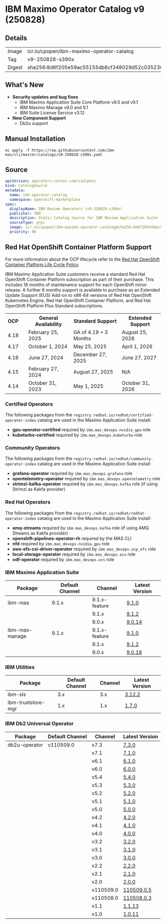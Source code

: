 IBM Maximo Operator Catalog v9 (250828)
===============================================================================

Details
-------------------------------------------------------------------------------
<table>
  <tr><td>Image</td><td>icr.io/cpopen/ibm-maximo-operator-catalog</tr></tr>
  <tr><td>Tag</td><td>v9-250828-s390x</tr></tr>
  <tr><td>Digest</td><td>sha256:8d6f205e59ac55155db6cf348029d52c035236bd60c8d212dcf2634e0a716cb1</tr></tr>
</table>


What's New
-------------------------------------------------------------------------------
- **Security updates and bug fixes**
    - IBM Maximo Application Suite Core Platform v9.0 and v9.1
    - IBM Maximo Manage v9.0 and 9.1
    - IBM Suite License Service v3.12
- **New Component Support**
    - Db2u support

Manual Installation
-------------------------------------------------------------------------------
`oc apply -f https://raw.githubusercontent.com/ibm-mas/cli/master/catalogs/v9-250828-s390x.yaml`


Source
-------------------------------------------------------------------------------
```yaml
apiVersion: operators.coreos.com/v1alpha1
kind: CatalogSource
metadata:
  name: ibm-operator-catalog
  namespace: openshift-marketplace
spec:
  displayName: IBM Maximo Operators (v9-250828-s390x)
  publisher: IBM
  description: Static Catalog Source for IBM Maximo Application Suite
  sourceType: grpc
  image: icr.io/cpopen/ibm-maximo-operator-catalog@sha256:8d6f205e59ac55155db6cf348029d52c035236bd60c8d212dcf2634e0a716cb1
  priority: 90
```


Red Hat OpenShift Container Platform Support
-------------------------------------------------------------------------------
For more information about the OCP lifecycle refer to the [Red Hat OpenShift Container Platform Life Cycle Policy](https://access.redhat.com/support/policy/updates/openshift/).

IBM Maximo Application Suite customers receive a standard Red Hat OpenShift Container Platform subscription as part of their purchase. This includes 18 months of maintenance support for each OpenShift minor release.  A further 6 months support is available to purchase as an Extended Update Support (EUS) Add-on to x86-64 versions of Red Hat OpenShift Kubernetes Engine, Red Hat OpenShift Container Platform, and Red Hat OpenShift Platform Plus Standard subscriptions.

<table class="compatabilityMatrix">
  <tr>
    <th>OCP</th><td rowspan="6" class="spacer"></td>
    <th>General Availability</th>
    <th>Standard Support</th>
    <th>Extended Support</th>
  </tr>
  <tr>
    <td class="firstColumn">4.18</td>
    <td>February 25, 2025</td>
    <td>GA of 4.19 + 3 Months</td>
    <td>August 25, 2026</td>
  </tr>
  <tr>
    <td class="firstColumn">4.17</td>
    <td>October 1, 2024</td>
    <td>May 25, 2025</td>
    <td>April 1, 2026</td>
  </tr>
  <tr>
    <td class="firstColumn">4.16</td>
    <td>June 27, 2024</td>
    <td>December 27, 2025</td>
    <td>June 27, 2027</td>
  </tr>
  <tr>
    <td class="firstColumn">4.15</td>
    <td>February 27, 2024</td>
    <td>August 27, 2025</td>
    <td>N/A</td>
  </tr>
  <tr>
    <td class="firstColumn">4.14</td>
    <td>October 31, 2023</td>
    <td>May 1, 2025</td>
    <td>October 31, 2026</td>
  </tr>
</table>


### Certified Operators
The following packages from the `registry.redhat.io/redhat/certified-operator-index` catalog are used in the Maximo Application Suite install:

- **gpu-operator-certified** required by `ibm.mas_devops.nvidia_gpu` role
- **kubeturbo-certified** required by `ibm.mas_devops.kubeturbo` role


### Community Operators
The following packages from the `registry.redhat.io/redhat/community-operator-index` catalog are used in the Maximo Application Suite install:

- **grafana-operator** required by `ibm.mas_devops.grafana` role
- **opentelemetry-operator** required by `ibm.mas_devops.opentelemetry` role
- **strimzi-kafka-operator** required by `ibm.mas_devops.kafka` role (if using Strimzi as Kakfa provider)


### Red Hat Operators
The following packages from the `registry.redhat.io/redhat/redhat-operator-index` catalog are used in the Maximo Application Suite install:

- **amq-streams** required by `ibm.mas_devops.kafka` role (if using AMQ Streams as Kakfa provider)
- **openshift-pipelines-operator-rh** required by the MAS CLI
- **nfd** required by `ibm.mas_devops.nvidia_gpu` role
- **aws-efs-csi-driver-operator**  required by `ibm.mas_devops.ocp_efs` role
- **local-storage-operator**  required by `ibm.mas_devops.ocs` role
- **odf-operator**  required by `ibm.mas_devops.ocs` role


### IBM Maximo Application Suite
| Package        | Default Channel   | Channel       | Latest Version                              |
|----------------|-------------------|---------------|---------------------------------------------|
| ibm-mas        | 9.1.x             | 9.1.x-feature | [9.1.0](packages/ibm-mas/9.1.0.md)          |
|                |                   | 9.1.x         | [9.1.2](packages/ibm-mas/9.1.2.md)          |
|                |                   | 9.0.x         | [9.0.14](packages/ibm-mas/9.0.14.md)        |
| ibm-mas-manage | 9.1.x             | 9.1.x-feature | [9.1.0](packages/ibm-mas-manage/9.1.0.md)   |
|                |                   | 9.1.x         | [9.1.2](packages/ibm-mas-manage/9.1.2.md)   |
|                |                   | 9.0.x         | [9.0.16](packages/ibm-mas-manage/9.0.16.md) |

### IBM Utilities
| Package            | Default Channel   | Channel   | Latest Version                                |
|--------------------|-------------------|-----------|-----------------------------------------------|
| ibm-sls            | 3.x               | 3.x       | [3.12.2](packages/ibm-sls/3.12.2.md)          |
| ibm-truststore-mgr | 1.x               | 1.x       | [1.7.0](packages/ibm-truststore-mgr/1.7.0.md) |

### IBM Db2 Universal Operator
| Package       | Default Channel   | Channel   | Latest Version                                     |
|---------------|-------------------|-----------|----------------------------------------------------|
| db2u-operator | v110509.0         | v7.3      | [7.3.0](packages/db2u-operator/7.3.0.md)           |
|               |                   | v7.1      | [7.1.0](packages/db2u-operator/7.1.0.md)           |
|               |                   | v6.1      | [6.1.0](packages/db2u-operator/6.1.0.md)           |
|               |                   | v6.0      | [6.0.0](packages/db2u-operator/6.0.0.md)           |
|               |                   | v5.4      | [5.4.0](packages/db2u-operator/5.4.0.md)           |
|               |                   | v5.3      | [5.3.0](packages/db2u-operator/5.3.0.md)           |
|               |                   | v5.2      | [5.2.0](packages/db2u-operator/5.2.0.md)           |
|               |                   | v5.1      | [5.1.0](packages/db2u-operator/5.1.0.md)           |
|               |                   | v5.0      | [5.0.0](packages/db2u-operator/5.0.0.md)           |
|               |                   | v4.2      | [4.2.0](packages/db2u-operator/4.2.0.md)           |
|               |                   | v4.1      | [4.1.0](packages/db2u-operator/4.1.0.md)           |
|               |                   | v4.0      | [4.0.0](packages/db2u-operator/4.0.0.md)           |
|               |                   | v3.2      | [3.2.0](packages/db2u-operator/3.2.0.md)           |
|               |                   | v3.1      | [3.1.0](packages/db2u-operator/3.1.0.md)           |
|               |                   | v3.0      | [3.0.0](packages/db2u-operator/3.0.0.md)           |
|               |                   | v2.2      | [2.2.0](packages/db2u-operator/2.2.0.md)           |
|               |                   | v2.1      | [2.1.0](packages/db2u-operator/2.1.0.md)           |
|               |                   | v2.0      | [2.0.0](packages/db2u-operator/2.0.0.md)           |
|               |                   | v110509.0 | [110509.0.5](packages/db2u-operator/110509.0.5.md) |
|               |                   | v110508.0 | [110508.0.3](packages/db2u-operator/110508.0.3.md) |
|               |                   | v1.1      | [1.1.13](packages/db2u-operator/1.1.13.md)         |
|               |                   | v1.0      | [1.0.11](packages/db2u-operator/1.0.11.md)         |

